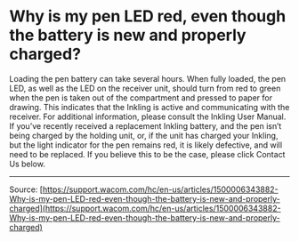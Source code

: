 # Why is my pen LED red, even though the battery is new and properly charged?

Loading the pen battery can take several hours. When fully loaded, the pen LED, as well as the LED on the receiver unit, should turn from red to green when the pen is taken out of the compartment and pressed to paper for drawing. This indicates that the Inkling is active and communicating with the receiver. For additional information, please consult the Inkling User Manual. If you’ve recently received a replacement Inkling battery, and the pen isn’t being charged by the holding unit, or, if the unit has charged your Inkling, but the light indicator for the pen remains red, it is likely defective, and will need to be replaced. If you believe this to be the case, please click Contact Us below.

---
Source: [https://support.wacom.com/hc/en-us/articles/1500006343882-Why-is-my-pen-LED-red-even-though-the-battery-is-new-and-properly-charged](https://support.wacom.com/hc/en-us/articles/1500006343882-Why-is-my-pen-LED-red-even-though-the-battery-is-new-and-properly-charged)
